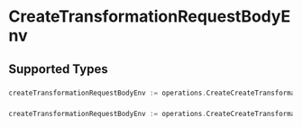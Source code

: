 # CreateTransformationRequestBodyEnv


## Supported Types

### 

```go
createTransformationRequestBodyEnv := operations.CreateCreateTransformationRequestBodyEnvStr(string{/* values here */})
```

### 

```go
createTransformationRequestBodyEnv := operations.CreateCreateTransformationRequestBodyEnvFloat32(float32{/* values here */})
```

